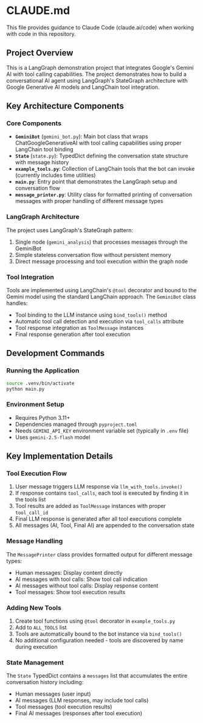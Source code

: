 # CLAUDE.md

This file provides guidance to Claude Code (claude.ai/code) when working with code in this repository.

## Project Overview

This is a LangGraph demonstration project that integrates Google's Gemini AI with tool calling capabilities. The project demonstrates how to build a conversational AI agent using LangGraph's StateGraph architecture with Google Generative AI models and LangChain tool integration.

## Key Architecture Components

### Core Components
- **`GeminiBot`** (`gemini_bot.py`): Main bot class that wraps ChatGoogleGenerativeAI with tool calling capabilities using proper LangChain tool binding
- **`State`** (`state.py`): TypedDict defining the conversation state structure with message history
- **`example_tools.py`**: Collection of LangChain tools that the bot can invoke (currently includes time utilities)
- **`main.py`**: Entry point that demonstrates the LangGraph setup and conversation flow
- **`message_printer.py`**: Utility class for formatted printing of conversation messages with proper handling of different message types

### LangGraph Architecture
The project uses LangGraph's StateGraph pattern:
1. Single node (`gemini_analysis`) that processes messages through the GeminiBot
2. Simple stateless conversation flow without persistent memory
3. Direct message processing and tool execution within the graph node

### Tool Integration
Tools are implemented using LangChain's `@tool` decorator and bound to the Gemini model using the standard LangChain approach. The `GeminiBot` class handles:
- Tool binding to the LLM instance using `bind_tools()` method
- Automatic tool call detection and execution via `tool_calls` attribute
- Tool response integration as `ToolMessage` instances
- Final response generation after tool execution

## Development Commands

### Running the Application
```bash
source .venv/bin/activate
python main.py
```

### Environment Setup
- Requires Python 3.11+
- Dependencies managed through `pyproject.toml`
- Needs `GEMINI_API_KEY` environment variable set (typically in `.env` file)
- Uses `gemini-2.5-flash` model

## Key Implementation Details

### Tool Execution Flow
1. User message triggers LLM response via `llm_with_tools.invoke()`
2. If response contains `tool_calls`, each tool is executed by finding it in the tools list
3. Tool results are added as `ToolMessage` instances with proper `tool_call_id`
4. Final LLM response is generated after all tool executions complete
5. All messages (AI, Tool, Final AI) are appended to the conversation state

### Message Handling
The `MessagePrinter` class provides formatted output for different message types:
- Human messages: Display content directly
- AI messages with tool calls: Show tool call indication
- AI messages without tool calls: Display response content
- Tool messages: Show tool execution results

### Adding New Tools
1. Create tool functions using `@tool` decorator in `example_tools.py`
2. Add to `ALL_TOOLS` list
3. Tools are automatically bound to the bot instance via `bind_tools()`
4. No additional configuration needed - tools are discovered by name during execution

### State Management
The `State` TypedDict contains a `messages` list that accumulates the entire conversation history including:
- Human messages (user input)
- AI messages (LLM responses, may include tool calls)
- Tool messages (tool execution results)
- Final AI messages (responses after tool execution)
